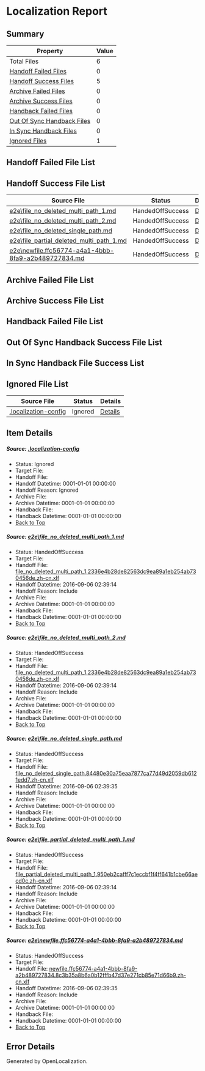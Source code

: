 # <a name='report-top'></a> Localization Report

## Summary
 Property | Value 
 -------- | ----- 
 Total Files | 6
[ Handoff Failed Files ](#handoff-failed-list)| 0
[ Handoff Success Files ](#handoff-success-list)| 5
[ Archive Failed Files ](#archive-failed-list)| 0
[ Archive Success Files ](#archive-success-list)| 0
[ Handback Failed Files ](#handback-failed-list)| 0
[ Out Of Sync Handback Files ](#outofsync-handback-success-list)| 0
[ In Sync Handback Files ](#insync-handback-success-list)| 0
[ Ignored Files ](#ignored-list)| 1

## <a name='handoff-failed-list'></a> Handoff Failed File List

## <a name='handoff-success-list'></a> Handoff Success File List
 Source File | Status | Details 
 ----------- | ------ | ------- 
 [e2e\file_no_deleted_multi_path_1.md](https://github.com/OpenLocalizationTestOrg/ol-test0/blob/5390b767cb979dbf2ac29564c63805fb6b00c132/e2e/file_no_deleted_multi_path_1.md) | HandedOffSuccess | [Details](#1bc9f512e75ab87301afa70f8ebfcf0961cde2711)
 [e2e\file_no_deleted_multi_path_2.md](https://github.com/OpenLocalizationTestOrg/ol-test0/blob/da4b38f46a4f1edbb8fcb219c7280d21b42eb9ad/e2e/file_no_deleted_multi_path_2.md) | HandedOffSuccess | [Details](#1bc9f512e75ab87301afa70f8ebfcf0961cde2712)
 [e2e\file_no_deleted_single_path.md](https://github.com/OpenLocalizationTestOrg/ol-test0/blob/da4b38f46a4f1edbb8fcb219c7280d21b42eb9ad/e2e/file_no_deleted_single_path.md) | HandedOffSuccess | [Details](#4358d77dc5ad66b476ec6bb481d47ef2f01467053)
 [e2e\file_partial_deleted_multi_path_1.md](https://github.com/OpenLocalizationTestOrg/ol-test0/blob/5390b767cb979dbf2ac29564c63805fb6b00c132/e2e/file_partial_deleted_multi_path_1.md) | HandedOffSuccess | [Details](#ce664f3204373a455628be9dcf093b336d635ec14)
 [e2e\newfile.ffc56774-a4a1-4bbb-8fa9-a2b489727834.md](https://github.com/OpenLocalizationTestOrg/ol-test0/blob/da4b38f46a4f1edbb8fcb219c7280d21b42eb9ad/e2e/newfile.ffc56774-a4a1-4bbb-8fa9-a2b489727834.md) | HandedOffSuccess | [Details](#b11e347f0d247cac3802bfb737cb9c077a1b69ff5)

## <a name='archive-failed-list'></a> Archive Failed File List

## <a name='archive-success-list'></a> Archive Success File List

## <a name='handback-failed-list'></a> Handback Failed File List

## <a name='outofsync-handback-success-list'></a> Out Of Sync Handback Success File List

## <a name='insync-handback-success-list'></a> In Sync Handback File Success List

## <a name='ignored-list'></a> Ignored File List
 Source File | Status | Details 
 ----------- | ------ | ------- 
 [.localization-config](https://github.com/OpenLocalizationTestOrg/ol-test0/blob/da4b38f46a4f1edbb8fcb219c7280d21b42eb9ad/.localization-config) | Ignored | [Details](#3d4f252ac210baf56311d7e97dcc2db10974dbd20)

## Item Details
##### <a name='3d4f252ac210baf56311d7e97dcc2db10974dbd20'></a> Source: [.localization-config](https://github.com/OpenLocalizationTestOrg/ol-test0/blob/da4b38f46a4f1edbb8fcb219c7280d21b42eb9ad/.localization-config)
* Status: Ignored
* Target File: 
* Handoff File: 
* Handoff Datetime: 0001-01-01 00:00:00
* Handoff Reason: Ignored
* Archive File: 
* Archive Datetime: 0001-01-01 00:00:00
* Handback File: 
* Handback Datetime: 0001-01-01 00:00:00
* [Back to Top](#report-top)

##### <a name='1bc9f512e75ab87301afa70f8ebfcf0961cde2711'></a> Source: [e2e\file_no_deleted_multi_path_1.md](https://github.com/OpenLocalizationTestOrg/ol-test0/blob/5390b767cb979dbf2ac29564c63805fb6b00c132/e2e/file_no_deleted_multi_path_1.md)
* Status: HandedOffSuccess
* Target File: 
* Handoff File: [file_no_deleted_multi_path_1.2336e4b28de82563dc9ea89a1eb254ab730456de.zh-cn.xlf](https://github.com/OpenLocalizationTestOrg/ol-test0-handoff/blob/ce8173677b27a4773ade53d16d2ea0693a9f2b41/ol-handoff/OpenLocalizationTestOrg/ol-test0-zhcn/ci/mt/file_no_deleted_multi_path_1.2336e4b28de82563dc9ea89a1eb254ab730456de.zh-cn.xlf)
* Handoff Datetime: 2016-09-06 02:39:14
* Handoff Reason: Include
* Archive File: 
* Archive Datetime: 0001-01-01 00:00:00
* Handback File: 
* Handback Datetime: 0001-01-01 00:00:00
* [Back to Top](#report-top)

##### <a name='1bc9f512e75ab87301afa70f8ebfcf0961cde2712'></a> Source: [e2e\file_no_deleted_multi_path_2.md](https://github.com/OpenLocalizationTestOrg/ol-test0/blob/da4b38f46a4f1edbb8fcb219c7280d21b42eb9ad/e2e/file_no_deleted_multi_path_2.md)
* Status: HandedOffSuccess
* Target File: 
* Handoff File: [file_no_deleted_multi_path_1.2336e4b28de82563dc9ea89a1eb254ab730456de.zh-cn.xlf](https://github.com/OpenLocalizationTestOrg/ol-test0-handoff/blob/ce8173677b27a4773ade53d16d2ea0693a9f2b41/ol-handoff/OpenLocalizationTestOrg/ol-test0-zhcn/ci/mt/file_no_deleted_multi_path_1.2336e4b28de82563dc9ea89a1eb254ab730456de.zh-cn.xlf)
* Handoff Datetime: 2016-09-06 02:39:14
* Handoff Reason: Include
* Archive File: 
* Archive Datetime: 0001-01-01 00:00:00
* Handback File: 
* Handback Datetime: 0001-01-01 00:00:00
* [Back to Top](#report-top)

##### <a name='4358d77dc5ad66b476ec6bb481d47ef2f01467053'></a> Source: [e2e\file_no_deleted_single_path.md](https://github.com/OpenLocalizationTestOrg/ol-test0/blob/da4b38f46a4f1edbb8fcb219c7280d21b42eb9ad/e2e/file_no_deleted_single_path.md)
* Status: HandedOffSuccess
* Target File: 
* Handoff File: [file_no_deleted_single_path.84480e30a75eaa7877ca77d49d2059db6121edd7.zh-cn.xlf](https://github.com/OpenLocalizationTestOrg/ol-test0-handoff/blob/d7fe92bc4a0329b416a0e4c0424b484c9adc8d10/ol-handoff/OpenLocalizationTestOrg/ol-test0-zhcn/ci/mt/file_no_deleted_single_path.84480e30a75eaa7877ca77d49d2059db6121edd7.zh-cn.xlf)
* Handoff Datetime: 2016-09-06 02:39:35
* Handoff Reason: Include
* Archive File: 
* Archive Datetime: 0001-01-01 00:00:00
* Handback File: 
* Handback Datetime: 0001-01-01 00:00:00
* [Back to Top](#report-top)

##### <a name='ce664f3204373a455628be9dcf093b336d635ec14'></a> Source: [e2e\file_partial_deleted_multi_path_1.md](https://github.com/OpenLocalizationTestOrg/ol-test0/blob/5390b767cb979dbf2ac29564c63805fb6b00c132/e2e/file_partial_deleted_multi_path_1.md)
* Status: HandedOffSuccess
* Target File: 
* Handoff File: [file_partial_deleted_multi_path_1.950eb2cafff7c1eccbf1f4ff641b1cbe66aecd0c.zh-cn.xlf](https://github.com/OpenLocalizationTestOrg/ol-test0-handoff/blob/ce8173677b27a4773ade53d16d2ea0693a9f2b41/ol-handoff/OpenLocalizationTestOrg/ol-test0-zhcn/ci/mt/file_partial_deleted_multi_path_1.950eb2cafff7c1eccbf1f4ff641b1cbe66aecd0c.zh-cn.xlf)
* Handoff Datetime: 2016-09-06 02:39:14
* Handoff Reason: Include
* Archive File: 
* Archive Datetime: 0001-01-01 00:00:00
* Handback File: 
* Handback Datetime: 0001-01-01 00:00:00
* [Back to Top](#report-top)

##### <a name='b11e347f0d247cac3802bfb737cb9c077a1b69ff5'></a> Source: [e2e\newfile.ffc56774-a4a1-4bbb-8fa9-a2b489727834.md](https://github.com/OpenLocalizationTestOrg/ol-test0/blob/da4b38f46a4f1edbb8fcb219c7280d21b42eb9ad/e2e/newfile.ffc56774-a4a1-4bbb-8fa9-a2b489727834.md)
* Status: HandedOffSuccess
* Target File: 
* Handoff File: [newfile.ffc56774-a4a1-4bbb-8fa9-a2b489727834.8c3b35a8b6a0b12fffb47d37e271cb85e71d66b9.zh-cn.xlf](https://github.com/OpenLocalizationTestOrg/ol-test0-handoff/blob/d7fe92bc4a0329b416a0e4c0424b484c9adc8d10/ol-handoff/OpenLocalizationTestOrg/ol-test0-zhcn/ci/mt/newfile.ffc56774-a4a1-4bbb-8fa9-a2b489727834.8c3b35a8b6a0b12fffb47d37e271cb85e71d66b9.zh-cn.xlf)
* Handoff Datetime: 2016-09-06 02:39:35
* Handoff Reason: Include
* Archive File: 
* Archive Datetime: 0001-01-01 00:00:00
* Handback File: 
* Handback Datetime: 0001-01-01 00:00:00
* [Back to Top](#report-top)


## Error Details

Generated by OpenLocalization.
